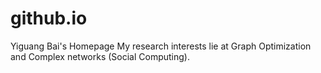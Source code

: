# github.io
Yiguang Bai's Homepage
My research interests lie at Graph Optimization and Complex networks (Social Computing).
